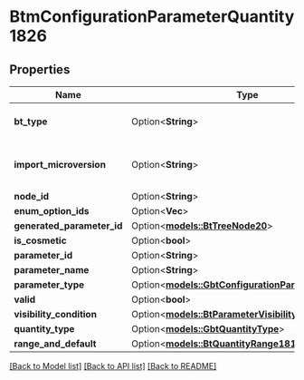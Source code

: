 # BtmConfigurationParameterQuantity1826

## Properties

Name | Type | Description | Notes
------------ | ------------- | ------------- | -------------
**bt_type** | Option<**String**> | Type of JSON object. | [optional]
**import_microversion** | Option<**String**> | Microversion that resulted from the import. | [optional]
**node_id** | Option<**String**> |  | [optional]
**enum_option_ids** | Option<**Vec<String>**> |  | [optional]
**generated_parameter_id** | Option<[**models::BtTreeNode20**](BTTreeNode-20.md)> |  | [optional]
**is_cosmetic** | Option<**bool**> |  | [optional]
**parameter_id** | Option<**String**> |  | [optional]
**parameter_name** | Option<**String**> |  | [optional]
**parameter_type** | Option<[**models::GbtConfigurationParameterType**](GBTConfigurationParameterType.md)> |  | [optional]
**valid** | Option<**bool**> |  | [optional]
**visibility_condition** | Option<[**models::BtParameterVisibilityCondition177**](BTParameterVisibilityCondition-177.md)> |  | [optional]
**quantity_type** | Option<[**models::GbtQuantityType**](GBTQuantityType.md)> |  | [optional]
**range_and_default** | Option<[**models::BtQuantityRange181**](BTQuantityRange-181.md)> |  | [optional]

[[Back to Model list]](../README.md#documentation-for-models) [[Back to API list]](../README.md#documentation-for-api-endpoints) [[Back to README]](../README.md)


